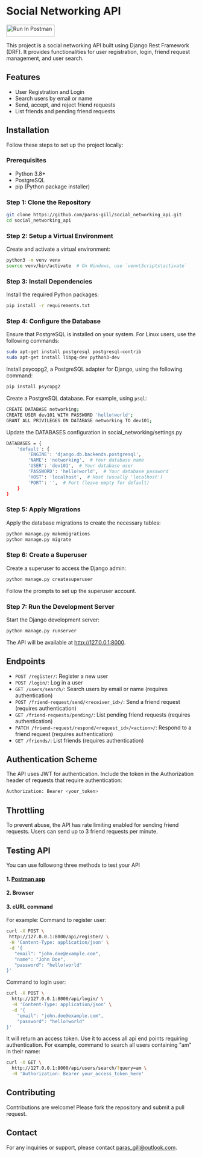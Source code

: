 # Social Networking API

[<img src="https://run.pstmn.io/button.svg" alt="Run In Postman" style="width: 128px; height: 32px;">](https://god.gw.postman.com/run-collection/35951631-0bd98368-2682-4c97-acb9-654a4c3c8744?action=collection%2Ffork&source=rip_markdown&collection-url=entityId%3D35951631-0bd98368-2682-4c97-acb9-654a4c3c8744%26entityType%3Dcollection%26workspaceId%3Dd7b2eef9-d25e-4b39-9c34-a5bd4f9e8efe)

This project is a social networking API built using Django Rest Framework (DRF). It provides functionalities for user registration, login, friend request management, and user search.

## Features

- User Registration and Login
- Search users by email or name
- Send, accept, and reject friend requests
- List friends and pending friend requests

## Installation

Follow these steps to set up the project locally:

### Prerequisites

- Python 3.8+
- PostgreSQL
- pip (Python package installer)

### Step 1: Clone the Repository

```bash
git clone https://github.com/paras-gill/social_networking_api.git
cd social_networking_api
```

### Step 2: Setup a Virtual Environment

Create and activate a virtual environment:

```bash
python3 -m venv venv
source venv/bin/activate  # On Windows, use `venv\Scripts\activate`
```

### Step 3: Install Dependencies

Install the required Python packages:

```bash
pip install -r requirements.txt
```

### Step 4: Configure the Database

Ensure that PostgreSQL is installed on your system. For Linux users, use the following commands:

```bash
sudo apt-get install postgresql postgresql-contrib
sudo apt-get install libpq-dev python3-dev
```

Install psycopg2, a PostgreSQL adapter for Django, using the following command:

```bash
pip install psycopg2
```

Create a PostgreSQL database. For example, using `psql`:

```bash
CREATE DATABASE networking;
CREATE USER dev101 WITH PASSWORD 'hello!world';
GRANT ALL PRIVILEGES ON DATABASE networking TO dev101;
```

Update the DATABASES configuration in social_networking/settings.py
```bash
DATABASES = {
    'default': {
        'ENGINE': 'django.db.backends.postgresql',
        'NAME': 'networking',  # Your database name
        'USER': 'dev101',  # Your database user
        'PASSWORD': 'hello!world',  # Your database password
        'HOST': 'localhost',  # Host (usually 'localhost')
        'PORT': '',  # Port (leave empty for default)
    }
}

```

### Step 5: Apply Migrations

Apply the database migrations to create the necessary tables:

```bash
python manage.py makemigrations
python manage.py migrate
```

### Step 6: Create a Superuser
Create a superuser to access the Django admin:

```bash
python manage.py createsuperuser
```

Follow the prompts to set up the superuser account.

### Step 7: Run the Development Server

Start the Django development server:

```bash
python manage.py runserver
```

The API will be available at http://127.0.0.1:8000.

## Endpoints

- `POST /register/`: Register a new user
- `POST /login/`: Log in a user
- `GET /users/search/`: Search users by email or name (requires authentication)
- `POST /friend-request/send/<receiver_id>/`: Send a friend request (requires authentication)
- `GET /friend-requests/pending/`: List pending friend requests (requires authentication)
- `PATCH /friend-request/respond/<request_id>/<action>/`: Respond to a friend request (requires authentication)
- `GET /friends/`: List friends (requires authentication)

## Authentication Scheme

The API uses JWT for authentication. Include the token in the Authorization header of requests that require authentication:

```bash
Authorization: Bearer <your_token>
```

## Throttling

To prevent abuse, the API has rate limiting enabled for sending friend requests. Users can send up to 3 friend requests per minute.

## Testing API

You can use followong three methods to test your API

#### 1. [Postman app](https://www.postman.com/downloads/)
   
#### 2.  Browser

#### 3.  cURL command
 For example: Command to register user:
 ```bash
curl -X POST \
  http://127.0.0.1:8000/api/register/ \
  -H 'Content-Type: application/json' \
  -d '{
    "email": "john.doe@example.com",
    "name": "John Doe",
    "password": "hello!world"
}'
 ```
Command to login user:

```bash
curl -X POST \
  http://127.0.0.1:8000/api/login/ \
  -H 'Content-Type: application/json' \
  -d '{
    "email": "john.doe@example.com",
    "password": "hello!world"
}'
```
It will return an access token. Use it to access all api end points requiring authentication. For example, command to search all users containing "am" in their name:
```bash
curl -X GET \
  http://127.0.0.1:8000/api/users/search/?query=am \
  -H 'Authorization: Bearer your_access_token_here'
```

## Contributing

Contributions are welcome! Please fork the repository and submit a pull request.


## Contact

For any inquiries or support, please contact [paras_gill@outlook.com](mailto:paras_gill@outlook.com).
